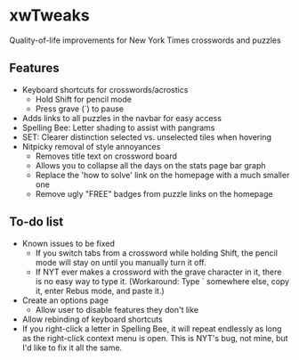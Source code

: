 # xwTweaks
Quality-of-life improvements for New York Times crosswords and puzzles

## Features
* Keyboard shortcuts for crosswords/acrostics
    * Hold Shift for pencil mode
    * Press grave (\`) to pause
* Adds links to all puzzles in the navbar for easy access
* Spelling Bee: Letter shading to assist with pangrams
* SET: Clearer distinction selected vs. unselected tiles when hovering
* Nitpicky removal of style annoyances
    * Removes title text on crossword board
    * Allows you to collapse all the days on the stats page bar graph
    * Replace the 'how to solve' link on the homepage with a much smaller one
    * Remove ugly "FREE" badges from puzzle links on the homepage

## To-do list
* Known issues to be fixed
    * If you switch tabs from a crossword while holding Shift, the pencil mode will stay on until you manually turn it off.
    * If NYT ever makes a crossword with the grave character in it, there is no easy way to type it. (Workaround: Type \` somewhere else, copy it, enter Rebus mode, and paste it.)
* Create an options page
    * Allow user to disable features they don't like
* Allow rebinding of keyboard shortcuts
* If you right-click a letter in Spelling Bee, it will repeat endlessly as long as the right-click context menu is open. This is NYT's bug, not mine, but I'd like to fix it all the same.
